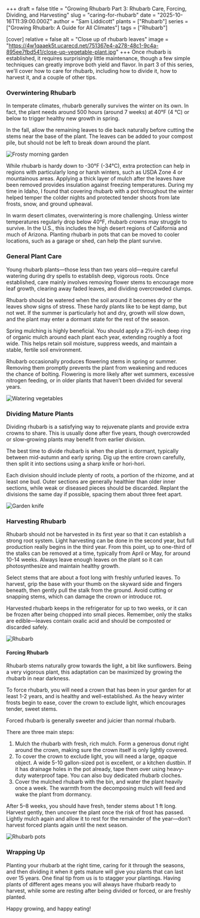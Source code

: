 +++
draft = false
title = "Growing Rhubarb Part 3: Rhubarb Care, Forcing, Dividing, and Harvesting"
slug = "caring-for-rhubarb"
date = "2025-10-16T11:39:00.000Z"
author = "Sam Liddicott"
plants = ["Rhubarb"]
series = ["Growing Rhubarb: A Guide for All Climates"]
tags = ["Rhubarb"]

[cover]
relative = false
alt = "Close up of rhubarb leaves"
image = "https://4w1qaaek5t.ucarecd.net/751367e4-a278-48c1-9c4a-895ee7fbd541/close-up-vegetable-plant.jpg"
+++
Once rhubarb is established, it requires surprisingly little maintenance, though a few simple techniques can greatly improve both yield and flavor. In part 3 of this series, we'll cover how to care for rhubarb, including how to divide it, how to harvest it, and a couple of other tips.

### Overwintering Rhubarb

In temperate climates, rhubarb generally survives the winter on its own. In fact, the plant needs around 500 hours (around 7 weeks) at 40°F (4 °C) or below to trigger healthy new growth in spring. 

In the fall, allow the remaining leaves to die back naturally before cutting the stems near the base of the plant. The leaves can be added to your compost pile, but should not be left to break down around the plant.

![Frosty morning garden](https://4w1qaaek5t.ucarecd.net/f59359f5-4232-49c0-9bd4-a130e87af01f/grass-leaves-were-frozen-with-morning-frost-light-rising-sun-early-cold-morning.jpg)

While rhubarb is hardy down to -30°F (-34°C), extra protection can help in regions with particularly long or harsh winters, such as USDA Zone 4 or mountainous areas. Applying a thick layer of mulch after the leaves have been removed provides insulation against freezing temperatures. During my time in Idaho, I found that covering rhubarb with a pot throughout the winter helped temper the colder nights and protected tender shoots from late frosts, snow, and ground upheaval.

In warm desert climates, overwintering is more challenging. Unless winter temperatures regularly drop below 40°F, rhubarb crowns may struggle to survive. In the U.S., this includes the high desert regions of California and much of Arizona. Planting rhubarb in pots that can be moved to cooler locations, such as a garage or shed, can help the plant survive.

### General Plant Care

Young rhubarb plants—those less than two years old—require careful watering during dry spells to establish deep, vigorous roots. Once established, care mainly involves removing flower stems to encourage more leaf growth, clearing away faded leaves, and dividing overcrowded clumps.

Rhubarb should be watered when the soil around it becomes dry or the leaves show signs of stress. These hardy plants like to be kept damp, but not wet. If the summer is particularly hot and dry, growth will slow down, and the plant may enter a dormant state for the rest of the season.

Spring mulching is highly beneficial. You should apply a 2½-inch deep ring of organic mulch around each plant each year, extending roughly a foot wide. This helps retain soil moisture, suppress weeds, and maintain a stable, fertile soil environment.

Rhubarb occasionally produces flowering stems in spring or summer. Removing them promptly prevents the plant from weakening and reduces the chance of bolting. Flowering is more likely after wet summers, excessive nitrogen feeding, or in older plants that haven’t been divided for several years.

![Watering vegetables](https://4w1qaaek5t.ucarecd.net/347c2d1d-0fa8-4c9d-b25c-8cbbd892a0fc/shot-unrecognizable-gardener-watering-cabbage-crop-from-spray-can.jpg)

### Dividing Mature Plants

Dividing rhubarb is a satisfying way to rejuvenate plants and provide extra crowns to share. This is usually done after five years, though overcrowded or slow-growing plants may benefit from earlier division.

The best time to divide rhubarb is when the plant is dormant, typically between mid-autumn and early spring. Dig up the entire crown carefully, then split it into sections using a sharp knife or hori-hori. 

Each division should include plenty of roots, a portion of the rhizome, and at least one bud. Outer sections are generally healthier than older inner sections, while weak or diseased pieces should be discarded. Replant the divisions the same day if possible, spacing them about three feet apart.

![Garden knife](https://4w1qaaek5t.ucarecd.net/b01b320e-0a85-4f1d-acdc-242c8d02fae2/steel-knife.jpg)

### Harvesting Rhubarb

Rhubarb should not be harvested in its first year so that it can establish a strong root system. Light harvesting can be done in the second year, but full production really begins in the third year. From this point, up to one-third of the stalks can be removed at a time, typically from April or May, for around 10-14 weeks. Always leave enough leaves on the plant so it can photosynthesize and maintain healthy growth.

Select stems that are about a foot long with freshly unfurled leaves. To harvest, grip the base with your thumb on the skyward side and fingers beneath, then gently pull the stalk from the ground. Avoid cutting or snapping stems, which can damage the crown or introduce rot.

Harvested rhubarb keeps in the refrigerator for up to two weeks, or it can be frozen after being chopped into small pieces. Remember, only the stalks are edible—leaves contain oxalic acid and should be composted or discarded safely.

![Rhubarb](https://4w1qaaek5t.ucarecd.net/5010eb82-a6b8-46ac-8d0f-9e51990a5e2a/rhubarb-garden-making-pies-compote-rheum-rhabarbarum.jpg)

#### Forcing Rhubarb

Rhubarb stems naturally grow towards the light, a bit like sunflowers. Being a very vigorous plant, this adaptation can be maximized by growing the rhubarb in near darkness.

To force rhubarb, you will need a crown that has been in your garden for at least 1-2 years, and is healthy and well-established. As the heavy winter frosts begin to ease, cover the crown to exclude light, which encourages tender, sweet stems.

Forced rhubarb is generally sweeter and juicier than normal rhubarb.

There are three main steps:

1. Mulch the rhubarb with fresh, rich mulch. Form a generous donut right around the crown, making sure the crown itself is only lightly covered. 
2. To cover the crown to exclude light, you will need a large, opaque object. A wide 5-10 gallon-sized pot is excellent, or a kitchen dustbin. If it has drainage holes in the pot already, tape them over using heavy-duty waterproof tape. You can also buy dedicated rhubarb cloches.
3. Cover the mulched rhubarb with the bin, and water the plant heavily once a week. The warmth from the decomposing mulch will feed and wake the plant from dormancy. 

After 5–8 weeks, you should have fresh, tender stems about 1 ft long. Harvest gently, then uncover the plant once the risk of frost has passed. Lightly mulch again and allow it to rest for the remainder of the year—don’t harvest forced plants again until the next season.

![Rhubarb pots](https://4w1qaaek5t.ucarecd.net/90f08d87-f285-4a5f-82aa-dd3132f763e6/14183245546_f4e4a4ab29_b.jpg "
\"[Rhubarb Pots](https://www.flickr.com/photos/15181848@N02/14183245546)\" by [amandabhslater](https://www.flickr.com/photos/15181848@N02) is licensed under [CC BY-SA 2.0](https://creativecommons.org/licenses/by-sa/2.0/?ref=openverse).")

### Wrapping Up

Planting your rhubarb at the right time, caring for it through the seasons, and then dividing it when it gets mature will give you plants that can last over 15 years. One final tip from us is to stagger your plantings. Having plants of different ages means you will always have rhubarb ready to harvest, while some are resting after being divided or forced, or are freshly planted.

Happy growing, and happy eating!
